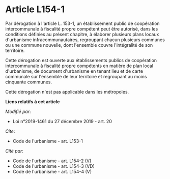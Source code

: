 # Article L154-1

Par dérogation à l'article L. 153-1, un établissement public de coopération intercommunale à fiscalité propre compétent peut
être autorisé, dans les conditions définies au présent chapitre, à élaborer plusieurs plans locaux d'urbanisme
infracommunautaires, regroupant chacun plusieurs communes ou une commune nouvelle, dont l'ensemble couvre l'intégralité de
son territoire.

Cette dérogation est ouverte aux établissements publics de coopération intercommunale à fiscalité propre compétents en
matière de plan local d'urbanisme, de document d'urbanisme en tenant lieu et de carte communale sur l'ensemble de leur
territoire et regroupant au moins cinquante communes.

Cette dérogation n'est pas applicable dans les métropoles.

**Liens relatifs à cet article**

_Modifié par_:

  - Loi n°2019-1461 du 27 décembre 2019 - art. 20

_Cite_:

  - Code de l'urbanisme - art. L153-1

_Cité par_:

  - Code de l'urbanisme - art. L154-2 (V)
  - Code de l'urbanisme - art. L154-3 (VD)
  - Code de l'urbanisme - art. L154-4 (V)
